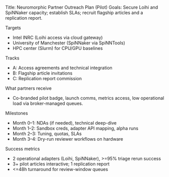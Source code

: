 Title: Neuromorphic Partner Outreach Plan (Pilot)
Goals: Secure Loihi and SpiNNaker capacity; establish SLAs; recruit flagship articles and a replication report.

Targets
- Intel INRC (Loihi access via cloud gateway)
- University of Manchester (SpiNNaker via SpiNNTools)
- HPC center (Slurm) for CPU/GPU baselines

Tracks
- A: Access agreements and technical integration
- B: Flagship article invitations
- C: Replication report commission

What partners receive
- Co-branded pilot badge, launch comms, metrics access, low operational load via broker-managed queues.

Milestones
- Month 0–1: NDAs (if needed), technical deep-dive
- Month 1–2: Sandbox creds, adapter API mapping, alpha runs
- Month 2–3: Tuning, quotas, SLAs
- Month 3–4: Dry-run reviewer workflows on hardware

Success metrics
- 2 operational adapters (Loihi, SpiNNaker), >=95% triage rerun success
- 3+ pilot articles interactive; 1 replication report
- <=48h turnaround for review-window queues

